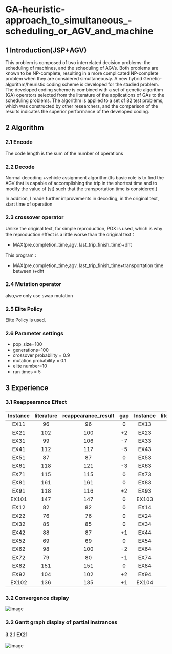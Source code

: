 # GA-heuristic-approach_to_simultaneous_-scheduling_or_AGV_and_machine
## 1 Introduction(JSP+AGV)
 This problem is composed of two interrelated decision problems: the scheduling of machines, and the scheduling of
AGVs. Both problems are known to be NP-complete, resulting in a more complicated NP-complete problem when they are considered simultaneously. A
new hybrid Genetic-algorithm/heuristic coding scheme is developed for the studied problem. The developed coding scheme is combined with a set of genetic
algorithm (GA) operators selected from the literature of the applications of GAs to the scheduling problems. The algorithm is applied to a set of 82 test problems,
which was constructed by other researchers, and the comparison of the results indicates the superior performance of the developed coding.

## 2 Algorithm
### 2.1 Encode
The code length is the sum of the number of operations
### 2.2 Decode
Normal decoding +vehicle assignment algorithm(Its basic role is to find the AGV that is capable
of accomplishing the trip in the shortest time and to modify the value of (st) such
that the transportation time is considered.)

In addition, I made further improvements in decoding, in the original text, start time of operation 
### 2.3 crossover operator
  Unlike the original text, for simple reproduction, POX is used, which is why the reproduction effect is a little worse than the original text：
  - MAX(pre.completion_time,agv. last_trip_finish_time)+dht

  This program：
  - MAX(pre.completion_time,agv. last_trip_finish_time+transportation time between )+dht
### 2.4 Mutation operator
  also,we only use swap mutation
### 2.5 Elite Policy
  Elite Policy is used.
### 2.6 Parameter settings
  - pop_size=100
  - generations=100
  - crossover probability = 0.9
  - mutation probability = 0.1
  - elite number=10
  - run times = 5


## 3 Experience

### 3.1 Reappearance Effect

| Instance | literature | reappearance_result | gap	| Instance | literature | reappearance_result | gap	|
|    :----:  |   :----: |  :----: |   :----:  |   :----: |  :----: |   :----: |   :----: |
|  EX11	| 96  |	96  |	0 |	EX13  | 84 |	84  |	 0  |
|  EX21 |	102	| 100 |	+2	| EX23  | 86	| 86	|  0  |
|  EX31	| 99	| 106	| -7	| EX33	| 86	| 86  |	 0  |
|  EX41	| 112	| 117	| -5	| EX43	| 89	| 90	|  -1  |
|  EX51	| 87	| 87	| 0	| EX53	| 74  |	74  |	 0  |
|  EX61	| 118	| 121 |	-3	| EX63	| 104 |	103	|  +1  |
|  EX71	| 115	| 115 |	0	| EX73 |	86	| 85  |	 +1  |
|  EX81	| 161	| 161 |	0 |	EX83 |	153 |	153	|  0  | 
|  EX91	| 118	| 116 |	+2 | EX93	| 106	| 105	|  +1 |
|  EX101|	147	| 147 |	0	| EX103	| 141 |	140 |	  +1  |
|  EX12	| 82	| 82  |	0	| EX14 |	103 |	103 |	  0  |
|  EX22 |	76	| 76  |	0	| EX24 |	108 |	108 | 	0  |
|  EX32	| 85	| 85  |	0 |	EX34 |	111	| 112 |	  -1  |
|  EX42	| 88	| 87  |	+1  |	EX44 |	126	| 126 | 	0  |
|  EX52	| 69	| 69  |	0 |	EX54 |	96	| 97	|   -1 |
|  EX62	| 98	| 100  |	-2 |	EX64 |	120 |	121 |	 -1 |
|  EX72	| 79	| 80  |	-1 |	EX74 |	127 |	129 |	 -2  |
|  EX82	| 151 |	151 |	0 |	EX84 |	163	| 163	|  0  |
|  EX92	| 104 |	102 |	+2	| EX94 |	122 |	120	|  +2  |
|  EX102	|136 |	135 |	+1 |	EX104 |	159 |	159 | 	0 |

### 3.2 Convergence display
![image](https://user-images.githubusercontent.com/77766201/160228704-6f91c00a-e2db-4254-9b52-1886482d41e1.png)


### 3.2 Gantt graph display of partial instrances

#### 3.2.1 EX21
![image](https://user-images.githubusercontent.com/77766201/160227056-25811b13-4589-4365-8324-bdbaa266a30f.png)


